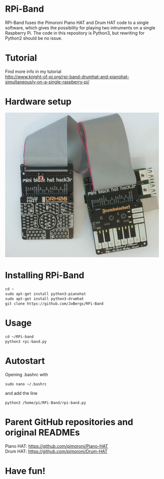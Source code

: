# RPi-Band

RPi-Band fuses the Pimoroni Piano HAT and Drum HAT code to a single software,
which gives the possibility for playing two intruments on a single Raspberry Pi.
The code in this repository is Python3, but rewriting for Python2 should be no issue.

# Tutorial
Find more info in my tutorial  
http://www.knight-of-pi.org/rpi-band-drumhat-and-pianohat-simultaneously-on-a-single-raspberry-pi/

# Hardware setup
![Alt text](rpi_band_setup.jpg?raw=true "RPi-Band")

# Installing RPi-Band

    cd ~
    sudo apt-get install python3-pianohat
    sudo apt-get install python3-drumhat
    git clone https://github.com/JoBergs/RPi-Band


# Usage

    cd ~/RPi-band
    python3 rpi-band.py

# Autostart
Opening .bashrc with

    sudo nano ~/.bashrc
and add the line

    python3 /home/pi/RPi-Band/rpi-band.py

# Parent GitHub repositories and original READMEs 
Piano HAT: https://github.com/pimoroni/Piano-HAT  
Drum HAT: https://github.com/pimoroni/Drum-HAT

# Have fun!